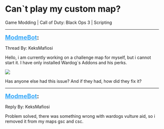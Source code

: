 # Can`t play my custom map?
Game Modding | Call of Duty: Black Ops 3 | Scripting

---
<strong style="font-size: 1.4em;"><span style="text-decoration: underline;text-decoration-color: #34a7f9;"><span style="color:#34a7f9;">ModmeBot</span></span>:</strong>

<p>Thread By: KeksMafiosi<br /><p style="text-align:left;">Hello, i am currently working on a challenge map for myself, but i cannot start it. I have only installed Wardog`s Addons and his perks.</p><p style="text-align:left;"></p><p style="text-align:left;"></p><p style="text-align:left;"><img style="max-width: 500px;" src="http://images.akamai.steamusercontent.com/ugc/158026487791930538/0B585C9996D149AC3FC062308E8BDBDAB53CCCD0/"></p><p style="text-align:left;"></p><p style="text-align:left;">Has anyone else had this issue? And if they had, how did they fix it?</p></p>

---
<strong style="font-size: 1.4em;"><span style="text-decoration: underline;text-decoration-color: #34a7f9;"><span style="color:#34a7f9;">ModmeBot</span></span>:</strong>

<p>Reply By: KeksMafiosi<br /><p style="text-align:left;">Problem solved, there was something wrong with wardogs vulture aid, so i removed it from my maps gsc and csc.</p></p>
